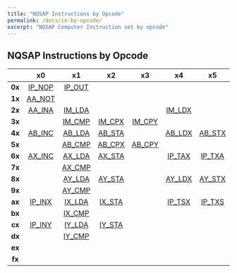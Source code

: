 ```yaml
---
title: "NQSAP Instructions by Opcode"
permalink: /docs/in-by-opcode/
excerpt: "NQSAP Computer Instruction set by opcode"
---
```


## NQSAP Instructions by Opcode

|      |  x0  |  x1  |  x2  |  x3  |  x4  |  x5  |  x6  |  x7  |  x8  |  x9  |  xa  |  xb  |  xc  |  xd  |  xe  |  xf  |
|:---: |:---: |:---: |:---: |:---: |:---: |:---: |:---: |:---: |:---: |:---: |:---: |:---: |:---: |:---: |:---: |:---: |
|**0x**|[IP_NOP](../in-details#nop)|[IP_OUT](../in-details#out)|      |      |      |      |      |      |      |      |[IP_RTS](../in-details#rts)|[IN_JMP](../in-details#jmp)|[AA_ASL](../in-details#asl)|      |      |      |
|**1x**|[AA_NOT](../in-details#not)|      |      |      |      |      |[IP_PHA](../in-details#pha)|[IP_CLC](../in-details#clc)|[AA_LSR](../in-details#lsr)|[AA_ROL](../in-details#rol)|[AA_ROR](../in-details#ror)|[AB_BIT](../in-details#bit)|      |      |[IP_PLA](../in-details#pla)|      |
|**2x**|[AA_INA](../in-details#ina)|[IM_LDA](../in-details#lda)|      |      |[IM_LDX](../in-details#ldx)|      |[IM_SBC](../in-details#sbc)|[IM_LDY](../in-details#ldy)|      |[IM_ADC](../in-details#adc)|[RE_BCC](../in-details#bcc)|[RE_BCS](../in-details#bcs)|      |      |      |[AA_DEA](../in-details#dea)|
|**3x**|      |[IM_CMP](../in-details#cmp)|[IM_CPX](../in-details#cpx)|[IM_CPY](../in-details#cpy)|      |      |[IM_EOR](../in-details#eor)|[IP_SEC](../in-details#sec)|      |      |      |[IM_AND](../in-details#and)|      |      |[IM_ORA](../in-details#ora)|      |
|**4x**|[AB_INC](../in-details#inc)|[AB_LDA](../in-details#lda)|[AB_STA](../in-details#sta)|      |[AB_LDX](../in-details#ldx)|[AB_STX](../in-details#stx)|[AB_SBC](../in-details#sbc)|[AB_LDY](../in-details#ldy)|[AB_STY](../in-details#sty)|[AB_ADC](../in-details#adc)|[AB_JSR](../in-details#jsr)|[AB_JMP](../in-details#jmp)|[AB_ASL](../in-details#asl)|      |      |[AB_DEC](../in-details#dec)|
|**5x**|      |[AB_CMP](../in-details#cmp)|[AB_CPX](../in-details#cpx)|[AB_CPY](../in-details#cpy)|      |      |[AB_EOR](../in-details#eor)|[IP_CLV](../in-details#clv)|[AB_LSR](../in-details#lsr)|[AB_ROL](../in-details#rol)|[AB_ROR](../in-details#ror)|[AB_AND](../in-details#and)|      |      |[AB_ORA](../in-details#ora)|      |
|**6x**|[AX_INC](../in-details#inc)|[AX_LDA](../in-details#lda)|[AX_STA](../in-details#sta)|      |[IP_TAX](../in-details#tax)|[IP_TXA](../in-details#txa)|[AX_SBC](../in-details#sbc)|[AX_LDY](../in-details#ldy)|[AX_STY](../in-details#sty)|[AX_ADC](../in-details#adc)|[RE_BNE](../in-details#bne)|[RE_BEQ](../in-details#beq)|[AX_ASL](../in-details#asl)|      |      |[AX_DEC](../in-details#dec)|
|**7x**|      |[AX_CMP](../in-details#cmp)|      |      |      |      |[AX_EOR](../in-details#eor)|      |[AX_LSR](../in-details#lsr)|[AX_ROL](../in-details#rol)|[AX_ROR](../in-details#ror)|[AX_AND](../in-details#and)|      |      |[AX_ORA](../in-details#ora)|      |
|**8x**|      |[AY_LDA](../in-details#lda)|[AY_STA](../in-details#sta)|      |[AY_LDX](../in-details#ldx)|[AY_STX](../in-details#stx)|[AY_SBC](../in-details#sbc)|[IP_TAY](../in-details#tay)|[IP_TYA](../in-details#tya)|[AY_ADC](../in-details#adc)|[RE_BPL](../in-details#bpl)|[RE_BMI](../in-details#bmi)|      |      |      |      |
|**9x**|      |[AY_CMP](../in-details#cmp)|      |      |      |      |[AY_EOR](../in-details#eor)|      |      |      |      |[AY_AND](../in-details#and)|      |      |[AY_ORA](../in-details#ora)|      |
|**ax**|[IP_INX](../in-details#inx)|[IX_LDA](../in-details#lda)|[IX_STA](../in-details#sta)|      |[IP_TSX](../in-details#tsx)|[IP_TXS](../in-details#txs)|[IX_SBC](../in-details#sbc)|      |      |[IX_ADC](../in-details#adc)|[RE_BVC](../in-details#bvc)|[RE_BVS](../in-details#bvs)|      |      |      |[IP_DEX](../in-details#dex)|
|**bx**|      |[IX_CMP](../in-details#cmp)|      |      |      |      |[IX_EOR](../in-details#eor)|[AB_JCC](../in-details#jcc)|[AB_JNE](../in-details#jne)|[AB_JPL](../in-details#jpl)|[AB_JVC](../in-details#jvc)|[IX_AND](../in-details#and)|      |      |[IX_ORA](../in-details#ora)|      |
|**cx**|[IP_INY](../in-details#iny)|[IY_LDA](../in-details#lda)|[IY_STA](../in-details#sta)|      |      |      |[IY_SBC](../in-details#sbc)|      |      |[IY_ADC](../in-details#adc)|      |      |      |      |      |[IP_DEY](../in-details#dey)|
|**dx**|      |[IY_CMP](../in-details#cmp)|      |      |      |      |[IY_EOR](../in-details#eor)|[AB_JCS](../in-details#jcs)|[AB_JEQ](../in-details#jeq)|[AB_JMI](../in-details#jmi)|[AB_JVS](../in-details#jvs)|[IY_AND](../in-details#and)|      |      |[IY_ORA](../in-details#ora)|      |
|**ex**|      |      |      |      |      |      |      |      |      |      |      |      |      |      |      |      |
|**fx**|      |      |      |      |      |      |      |      |      |      |      |      |      |      |      |      |


